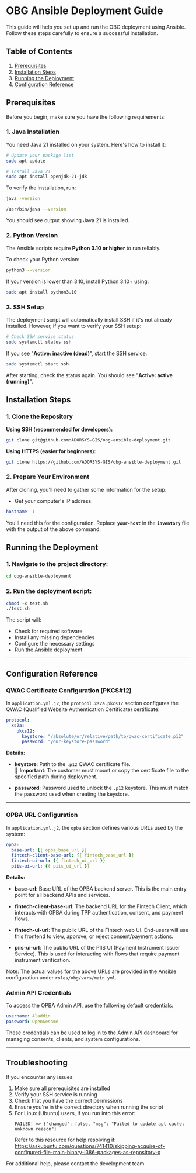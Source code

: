 # OBG Ansible Deployment Guide

This guide will help you set up and run the OBG deployment using Ansible. Follow these steps carefully to ensure a successful installation.

## Table of Contents
1. [Prerequisites](#prerequisites)
2. [Installation Steps](#installation-steps)
3. [Running the Deployment](#running-the-deployment)
4. [Configuration Reference](#configuration-reference)

## Prerequisites

Before you begin, make sure you have the following requirements:

### 1. Java Installation
You need Java 21 installed on your system. Here's how to install it:

```bash
# Update your package list
sudo apt update

# Install Java 21
sudo apt install openjdk-21-jdk
```

To verify the installation, run:
```bash
java -version
```

```bash
/usr/bin/java --version
```

You should see output showing Java 21 is installed.

### 2. Python Version
The Ansible scripts require **Python 3.10 or higher** to run reliably.

To check your Python version:
```bash
python3 --version
```

If your version is lower than 3.10, install Python 3.10+ using:
```bash
sudo apt install python3.10
```

### 3. SSH Setup
The deployment script will automatically install SSH if it's not already installed. However, if you want to verify your SSH setup:

```bash
# Check SSH service status
sudo systemctl status ssh
```

If you see "**Active: inactive (dead)**", start the SSH service:
```bash
sudo systemctl start ssh
```

After starting, check the status again. You should see "**Active: active (running)**".

## Installation Steps

### 1. Clone the Repository

**Using SSH (recommended for developers):**
```bash
git clone git@github.com:ADORSYS-GIS/obg-ansible-deployment.git
```

**Using HTTPS (easier for beginners):**
```bash
git clone https://github.com/ADORSYS-GIS/obg-ansible-deployment.git
```

### 2. Prepare Your Environment

After cloning, you'll need to gather some information for the setup:

- Get your computer's IP address:
```bash
hostname -I
```

You'll need this for the configuration. Replace **`your-host`** in the **`inventory`** file with the output of the above command.

## Running the Deployment

### 1. Navigate to the project directory:
```bash
cd obg-ansible-deployment
```

### 2. Run the deployment script:
```bash
chmod +x test.sh
./test.sh
```

The script will:
- Check for required software
- Install any missing dependencies
- Configure the necessary settings
- Run the Ansible deployment

---

## Configuration Reference

### QWAC Certificate Configuration (PKCS#12)

In `application.yml.j2`, the `protocol.xs2a.pkcs12` section configures the QWAC (Qualified Website Authentication Certificate) certificate:

```yaml
protocol:
  xs2a:
    pkcs12:
      keystore: "/absolute/or/relative/path/to/qwac-certificate.p12"
      password: "your-keystore-password"
```

**Details:**

- **keystore**: Path to the `.p12` QWAC certificate file.  
  🔐 **Important**: The customer must mount or copy the certificate file to the specified path during deployment.

- **password**: Password used to unlock the `.p12` keystore. This must match the password used when creating the keystore.

---

### OPBA URL Configuration

In `application.yml.j2`, the `opba` section defines various URLs used by the system:

```yaml
opba:
  base-url: {{ opba_base_url }}
  fintech-client-base-url: {{ fintech_base_url }}
  fintech-ui-url: {{ fintech_ui_url }}
  piis-ui-url: {{ piis_ui_url }}
```

**Details:**

- **base-url**: Base URL of the OPBA backend server. This is the main entry point for all backend APIs and services.

- **fintech-client-base-url**: The backend URL for the Fintech Client, which interacts with OPBA during TPP authentication, consent, and payment flows.

- **fintech-ui-url**: The public URL of the Fintech web UI. End-users will use this frontend to view, approve, or reject consent/payment actions.

- **piis-ui-url**: The public URL of the PIIS UI (Payment Instrument Issuer Service). This is used for interacting with flows that require payment instrument verification.

Note:
The actual values for the above URLs are provided in the Ansible configuration under
`roles/obg/vars/main.yml`.


### Admin API Credentials
To access the OPBA Admin API, use the following default credentials:

```yml
username: Aladdin
password: OpenSesame
```
These credentials can be used to log in to the Admin API dashboard for managing consents, clients, and system configurations.

---

## Troubleshooting

If you encounter any issues:
1. Make sure all prerequisites are installed
2. Verify your SSH service is running
3. Check that you have the correct permissions
4. Ensure you're in the correct directory when running the script
5. For Linux (Ubuntu) users, if you run into this error:
   ```
   FAILED! => {"changed": false, "msg": "Failed to update apt cache: unknown reason"}
   ```
   Refer to this resource for help resolving it:  
   https://askubuntu.com/questions/741410/skipping-acquire-of-configured-file-main-binary-i386-packages-as-repository-x

For additional help, please contact the development team.
